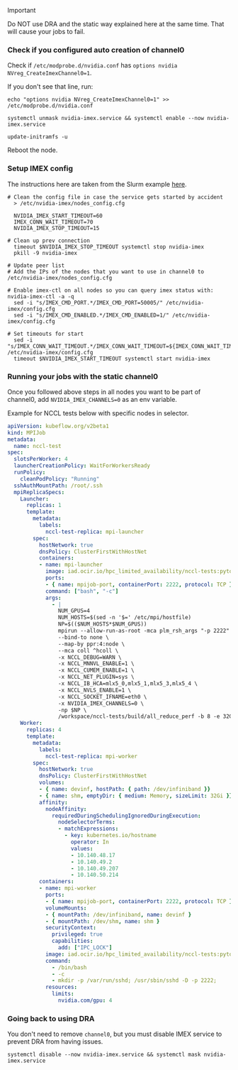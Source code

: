 > [!IMPORTANT]  
> Do NOT use DRA and the static way explained here at the same time. That will cause your jobs to fail.

### Check if you configured auto creation of channel0

Check if `/etc/modprobe.d/nvidia.conf` has `options nvidia NVreg_CreateImexChannel0=1`.

If you don't see that line, run:

```
echo "options nvidia NVreg_CreateImexChannel0=1" >> /etc/modprobe.d/nvidia.conf

systemctl unmask nvidia-imex.service && systemctl enable --now nvidia-imex.service

update-initramfs -u
```

Reboot the node.

### Setup IMEX config
The instructions here are taken from the Slurm example [here](https://docs.nvidia.com/multi-node-nvlink-systems/imex-guide/deployment.html#slurm-scheduler-integration).

```
# Clean the config file in case the service gets started by accident
  > /etc/nvidia-imex/nodes_config.cfg

  NVIDIA_IMEX_START_TIMEOUT=60
  IMEX_CONN_WAIT_TIMEOUT=70
  NVIDIA_IMEX_STOP_TIMEOUT=15

# Clean up prev connection
  timeout $NVIDIA_IMEX_STOP_TIMEOUT systemctl stop nvidia-imex
  pkill -9 nvidia-imex

# Update peer list
# Add the IPs of the nodes that you want to use in channel0 to /etc/nvidia-imex/nodes_config.cfg

# Enable imex-ctl on all nodes so you can query imex status with: nvidia-imex-ctl -a -q
  sed -i "s/IMEX_CMD_PORT.*/IMEX_CMD_PORT=50005/" /etc/nvidia-imex/config.cfg
  sed -i "s/IMEX_CMD_ENABLED.*/IMEX_CMD_ENABLED=1/" /etc/nvidia-imex/config.cfg

# Set timeouts for start
  sed -i "s/IMEX_CONN_WAIT_TIMEOUT.*/IMEX_CONN_WAIT_TIMEOUT=${IMEX_CONN_WAIT_TIMEOUT}/" /etc/nvidia-imex/config.cfg
  timeout $NVIDIA_IMEX_START_TIMEOUT systemctl start nvidia-imex
```

### Running your jobs with the static channel0
Once you followed above steps in all nodes you want to be part of channel0, add `NVIDIA_IMEX_CHANNELS=0` as an env variable.

Example for NCCL tests below with specific nodes in selector.

```yaml
apiVersion: kubeflow.org/v2beta1
kind: MPIJob
metadata:
  name: nccl-test
spec:
  slotsPerWorker: 4
  launcherCreationPolicy: WaitForWorkersReady
  runPolicy:
    cleanPodPolicy: "Running"
  sshAuthMountPath: /root/.ssh
  mpiReplicaSpecs:
    Launcher:
      replicas: 1
      template:
        metadata:
          labels:
            nccl-test-replica: mpi-launcher
        spec:
          hostNetwork: true
          dnsPolicy: ClusterFirstWithHostNet
          containers:
          - name: mpi-launcher
            image: iad.ocir.io/hpc_limited_availability/nccl-tests:pytorch-25.03-nccl-2.26.6-1
            ports:
            - { name: mpijob-port, containerPort: 2222, protocol: TCP }
            command: ["bash", "-c"]
            args:
              - |
                NUM_GPUS=4
                NUM_HOSTS=$(sed -n '$=' /etc/mpi/hostfile)
                NP=$(($NUM_HOSTS*$NUM_GPUS))
                mpirun --allow-run-as-root -mca plm_rsh_args "-p 2222" \
                --bind-to none \
                --map-by ppr:4:node \
                --mca coll ^hcoll \
                -x NCCL_DEBUG=WARN \
                -x NCCL_MNNVL_ENABLE=1 \
                -x NCCL_CUMEM_ENABLE=1 \
                -x NCCL_NET_PLUGIN=sys \
                -x NCCL_IB_HCA=mlx5_0,mlx5_1,mlx5_3,mlx5_4 \
                -x NCCL_NVLS_ENABLE=1 \
                -x NCCL_SOCKET_IFNAME=eth0 \
                -x NVIDIA_IMEX_CHANNELS=0 \
                -np $NP \
                /workspace/nccl-tests/build/all_reduce_perf -b 8 -e 32G -f 2 -g 1
    Worker:
      replicas: 4
      template:
        metadata:
          labels:
            nccl-test-replica: mpi-worker
        spec:
          hostNetwork: true
          dnsPolicy: ClusterFirstWithHostNet
          volumes:
          - { name: devinf, hostPath: { path: /dev/infiniband }}
          - { name: shm, emptyDir: { medium: Memory, sizeLimit: 32Gi }}
          affinity:
            nodeAffinity:
              requiredDuringSchedulingIgnoredDuringExecution:
                nodeSelectorTerms:
                - matchExpressions:
                  - key: kubernetes.io/hostname
                    operator: In
                    values:
                    - 10.140.48.17
                    - 10.140.49.2
                    - 10.140.49.207
                    - 10.140.50.214
          containers:
          - name: mpi-worker
            ports:
            - { name: mpijob-port, containerPort: 2222, protocol: TCP }
            volumeMounts:
            - { mountPath: /dev/infiniband, name: devinf }
            - { mountPath: /dev/shm, name: shm }
            securityContext:
              privileged: true
              capabilities:
                add: ["IPC_LOCK"]
            image: iad.ocir.io/hpc_limited_availability/nccl-tests:pytorch-25.03-nccl-2.26.6-1
            command:
              - /bin/bash
              - -c
              - mkdir -p /var/run/sshd; /usr/sbin/sshd -D -p 2222;
            resources:
              limits:
                nvidia.com/gpu: 4
```

### Going back to using DRA
You don't need to remove `channel0`, but you must disable IMEX service to prevent DRA from having issues.

```
systemctl disable --now nvidia-imex.service && systemctl mask nvidia-imex.service
```



